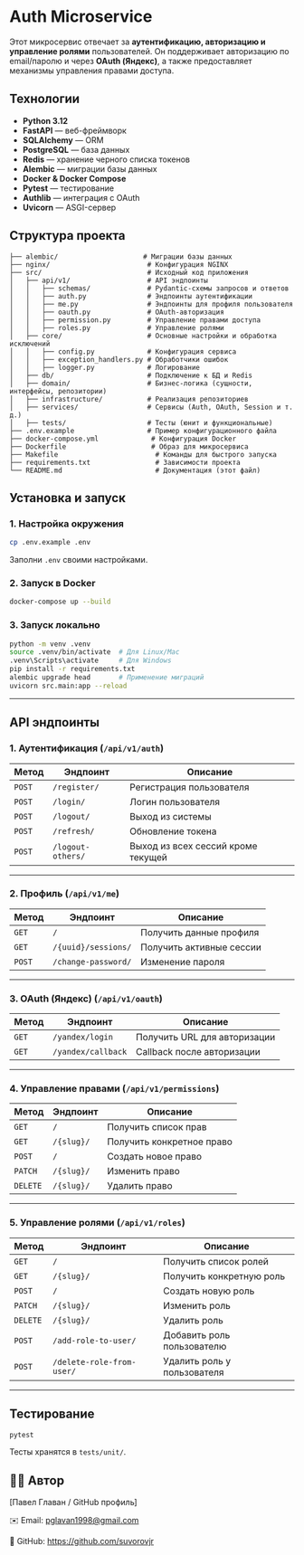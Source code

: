 # **Auth Microservice**

Этот микросервис отвечает за **аутентификацию, авторизацию и управление ролями** пользователей. Он поддерживает авторизацию по email/паролю и через **OAuth (Яндекс)**, а также предоставляет механизмы управления правами доступа.  

## **Технологии**
- **Python 3.12**  
- **FastAPI** — веб-фреймворк  
- **SQLAlchemy** — ORM  
- **PostgreSQL** — база данных  
- **Redis** — хранение черного списка токенов  
- **Alembic** — миграции базы данных  
- **Docker & Docker Compose**  
- **Pytest** — тестирование  
- **Authlib** — интеграция с OAuth  
- **Uvicorn** — ASGI-сервер  

## **Структура проекта**
```plaintext
├── alembic/                     # Миграции базы данных
├── nginx/                        # Конфигурация NGINX
├── src/                          # Исходный код приложения
│   ├── api/v1/                   # API эндпоинты
│   │   ├── schemas/              # Pydantic-схемы запросов и ответов
│   │   ├── auth.py               # Эндпоинты аутентификации
│   │   ├── me.py                 # Эндпоинты для профиля пользователя
│   │   ├── oauth.py              # OAuth-авторизация
│   │   ├── permission.py         # Управление правами доступа
│   │   ├── roles.py              # Управление ролями
│   ├── core/                     # Основные настройки и обработка исключений
│   │   ├── config.py             # Конфигурация сервиса
│   │   ├── exception_handlers.py # Обработчики ошибок
│   │   ├── logger.py             # Логирование
│   ├── db/                       # Подключение к БД и Redis
│   ├── domain/                   # Бизнес-логика (сущности, интерфейсы, репозитории)
│   ├── infrastructure/           # Реализация репозиториев
│   ├── services/                 # Сервисы (Auth, OAuth, Session и т. д.)
│   ├── tests/                    # Тесты (юнит и функциональные)
├── .env.example                  # Пример конфигурационного файла
├── docker-compose.yml             # Конфигурация Docker
├── Dockerfile                     # Образ для микросервиса
├── Makefile                        # Команды для быстрого запуска
├── requirements.txt                # Зависимости проекта
└── README.md                       # Документация (этот файл)
```

## **Установка и запуск**
### **1. Настройка окружения**
```bash
cp .env.example .env
```
Заполни `.env` своими настройками.

### **2. Запуск в Docker**
```bash
docker-compose up --build
```

### **3. Запуск локально**
```bash
python -m venv .venv
source .venv/bin/activate  # Для Linux/Mac
.venv\Scripts\activate     # Для Windows
pip install -r requirements.txt
alembic upgrade head       # Применение миграций
uvicorn src.main:app --reload
```

---

## **API эндпоинты**
### **1. Аутентификация (`/api/v1/auth`)**
| Метод  | Эндпоинт          | Описание |
|--------|------------------|----------|
| `POST` | `/register/`     | Регистрация пользователя |
| `POST` | `/login/`        | Логин пользователя |
| `POST` | `/logout/`       | Выход из системы |
| `POST` | `/refresh/`      | Обновление токена |
| `POST` | `/logout-others/`| Выход из всех сессий кроме текущей |

---

### **2. Профиль (`/api/v1/me`)**
| Метод  | Эндпоинт                     | Описание |
|--------|-----------------------------|----------|
| `GET`  | `/`                         | Получить данные профиля |
| `GET`  | `/{uuid}/sessions/`         | Получить активные сессии |
| `POST` | `/change-password/`         | Изменение пароля |

---

### **3. OAuth (Яндекс) (`/api/v1/oauth`)**
| Метод  | Эндпоинт               | Описание |
|--------|-----------------------|----------|
| `GET`  | `/yandex/login`       | Получить URL для авторизации |
| `GET`  | `/yandex/callback`    | Callback после авторизации |

---

### **4. Управление правами (`/api/v1/permissions`)**
| Метод  | Эндпоинт            | Описание |
|--------|--------------------|----------|
| `GET`  | `/`                | Получить список прав |
| `GET`  | `/{slug}/`         | Получить конкретное право |
| `POST` | `/`                | Создать новое право |
| `PATCH`| `/{slug}/`         | Изменить право |
| `DELETE` | `/{slug}/`       | Удалить право |

---

### **5. Управление ролями (`/api/v1/roles`)**
| Метод  | Эндпоинт                  | Описание |
|--------|--------------------------|----------|
| `GET`  | `/`                      | Получить список ролей |
| `GET`  | `/{slug}/`               | Получить конкретную роль |
| `POST` | `/`                      | Создать новую роль |
| `PATCH`| `/{slug}/`               | Изменить роль |
| `DELETE` | `/{slug}/`             | Удалить роль |
| `POST` | `/add-role-to-user/`     | Добавить роль пользователю |
| `POST` | `/delete-role-from-user/` | Удалить роль у пользователя |

---

## **Тестирование**
```bash
pytest
```
Тесты хранятся в `tests/unit/`.

## 👨‍💻 **Автор**

[Павел Главан / GitHub профиль]

✉️ Email: pglavan1998@gmail.com

🚀 GitHub: https://github.com/suvorovjr
